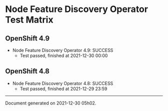 
Node Feature Discovery Operator Test Matrix
===========================================

OpenShift 4.9
-------------



* Node Feature Discovery Operator 4.9: SUCCESS
  - Test passed, finished at 2021-12-30 00:00

OpenShift 4.8
-------------



* Node Feature Discovery Operator 4.8: SUCCESS
  - Test passed, finished at 2021-12-29 23:59

---
Document generated on 2021-12-30 05h02.
